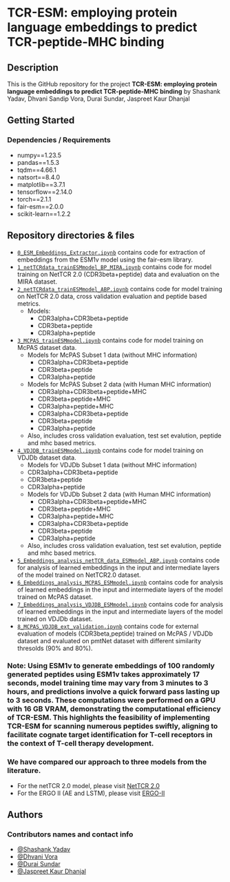 # TCR-ESM: employing protein language embeddings to predict TCR-peptide-MHC binding

## Description

This is the GitHub repository for the project **TCR-ESM: employing protein language embeddings to predict TCR-peptide-MHC
binding** by Shashank Yadav, Dhvani Sandip Vora, Durai Sundar, Jaspreet Kaur Dhanjal

## Getting Started

### Dependencies / Requirements
* numpy==1.23.5
* pandas==1.5.3
* tqdm==4.66.1
* natsort==8.4.0
* matplotlib==3.7.1
* tensorflow==2.14.0
* torch==2.1.1
* fair-esm==2.0.0
* scikit-learn==1.2.2

## Repository directories & files
+ [`0_ESM_Embeddings_Extractor.ipynb`](0_ESM_Embeddings_Extractor.ipynb) contains code for extraction of embeddings from the ESM1v model using the fair-esm library.  
+ [`1_netTCRdata_trainESMmodel_BP_MIRA.ipynb`](1_netTCRdata_trainESMmodel_BP_MIRA.ipynb) contains code for model training on NetTCR 2.0 (CDR3beta+peptide) data and evaluation on the MIRA dataset.
+ [`2_netTCRdata_trainESMmodel_ABP.ipynb`](2_netTCRdata_trainESMmodel_ABP.ipynb) contains code for model training on NetTCR 2.0 data, cross validation evaluation and peptide based metrics.
  + Models:
    + CDR3alpha+CDR3beta+peptide
    + CDR3beta+peptide
    + CDR3alpha+peptide  
+ [`3_MCPAS_trainESMmodel.ipynb`](3_MCPAS_trainESMmodel.ipynb) contains code for model training on McPAS dataset data.
  + Models for McPAS Subset 1 data (without MHC information)
    + CDR3alpha+CDR3beta+peptide
    + CDR3beta+peptide
    + CDR3alpha+peptide 
  + Models for McPAS Subset 2 data (with Human MHC information)
    + CDR3alpha+CDR3beta+peptide+MHC
    + CDR3beta+peptide+MHC
    + CDR3alpha+peptide+MHC  
    + CDR3alpha+CDR3beta+peptide
    + CDR3beta+peptide
    + CDR3alpha+peptide  
  + Also, includes cross validation evaluation, test set evalution, peptide and mhc based metrics.
+ [`4_VDJDB_trainESMmodel.ipynb`](4_VDJDB_trainESMmodel.ipynb) contains code for model training on VDJDb dataset data.
    + Models for VDJDb Subset 1 data (without MHC information)
    + CDR3alpha+CDR3beta+peptide
    + CDR3beta+peptide
    + CDR3alpha+peptide 
  + Models for VDJDb Subset 2 data (with Human MHC information)
    + CDR3alpha+CDR3beta+peptide+MHC
    + CDR3beta+peptide+MHC
    + CDR3alpha+peptide+MHC  
    + CDR3alpha+CDR3beta+peptide
    + CDR3beta+peptide
    + CDR3alpha+peptide   
  + Also, includes cross validation evaluation, test set evalution, peptide and mhc based metrics.
+ [`5_Embeddings_analysis_netTCR_data_ESMmodel_ABP.ipynb`](5_Embeddings_analysis_netTCR_data_ESMmodel_ABP.ipynb) contains code for analysis of learned embeddings in the input and intermediate layers of the model trained on NetTCR2.0 dataset.
+ [`6_Embeddings_analysis_MCPAS_ESMmodel.ipynb`](6_Embeddings_analysis_MCPAS_ESMmodel.ipynb) contains code for analysis of learned embeddings in the input and intermediate layers of the model trained on McPAS dataset.
+ [`7_Embeddings_analysis_VDJDB_ESMmodel.ipynb`](7_Embeddings_analysis_VDJDB_ESMmodel.ipynb) contains code for analysis of learned embeddings in the input and intermediate layers of the model trained on VDJDb dataset.
+ [`8_MCPAS_VDJDB_ext_validation.ipynb`](8_MCPAS_VDJDB_ext_validation.ipynb) contains code for external evaluation of models (CDR3beta,peptide) trained on McPAS / VDJDb dataset and evaluated on pmtNet dataset with different similarity thresolds (90% and 80%).

### Note: Using ESM1v to generate embeddings of 100 randomly generated peptides using ESM1v takes approximately 17 seconds, model training time may vary from 3 minutes to 3 hours, and predictions involve a quick forward pass lasting up to 3 seconds. These computations were performed on a GPU with 16 GB VRAM, demonstrating the computational efficiency of TCR-ESM. This highlights the feasibility of implementing TCR-ESM for scanning numerous peptides swiftly, aligning to facilitate cognate target identification for T-cell receptors in the context of T-cell therapy development.

### We have compared our approach to three models from the literature. 
* For the netTCR 2.0 model, please visit [NetTCR 2.0](https://github.com/mnielLab/NetTCR-2.0)
* For the ERGO II (AE and LSTM), please visit [ERGO-II](https://github.com/IdoSpringer/ERGO-II)

## Authors
### Contributors names and contact info
+ [@Shashank Yadav](https://github.com/xinformatics)
+ [@Dhvani Vora](https://github.com/d-vora)
+ [@Durai Sundar](https://github.com/TeamSundar)
+ [@Jaspreet Kaur Dhanjal](https://github.com/dhanjal-lab)


